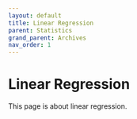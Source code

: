 ```yaml
---
layout: default
title: Linear Regression
parent: Statistics
grand_parent: Archives
nav_order: 1
---
```


# Linear Regression

This page is about linear regression.
